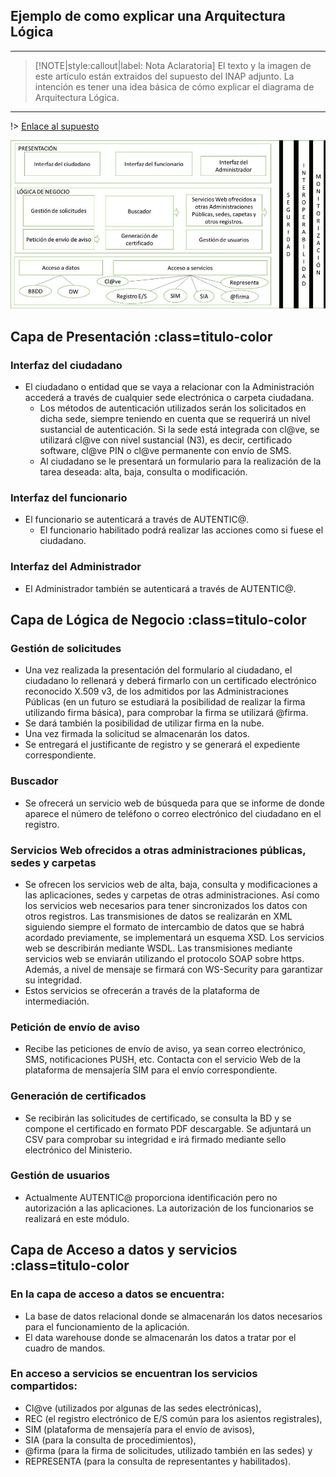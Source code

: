 ## Ejemplo de como explicar una Arquitectura Lógica  <!-- {docsify-ignore} -->
---

> [!NOTE|style:callout|label: Nota Aclaratoria]
> El texto y la imagen de este artículo están extraidos del supuesto del INAP adjunto.
> La intención es tener una idea básica de cómo explicar el diagrama de Arquitectura Lógica.
---

!> [Enlace al supuesto](https://pmoreno-rodriguez.github.io/opos_gsi/supuestos/inap/B3C2SOLUCION-M-ANGELES-GONZALO.pdf)

![](../../img/ejemplo_arquitectura_logica1.jpg)

## Capa de Presentación :class=titulo-color <!-- {docsify-ignore} -->

### Interfaz del ciudadano

- El ciudadano o entidad que se vaya a relacionar con la Administración accederá a través de cualquier sede electrónica o carpeta ciudadana.
  - Los métodos de autenticación utilizados serán los solicitados en dicha sede, siempre teniendo en cuenta que se requerirá un nivel sustancial de autenticación. Si la sede está integrada con cl@ve, se utilizará cl@ve con nivel sustancial (N3), es decir, certificado software, cl@ve PIN o cl@ve permanente con envío de SMS.
  - Al ciudadano se le presentará un formulario para la realización de la tarea deseada: alta, baja, consulta o modificación.

### Interfaz del funcionario

- El funcionario se autenticará a través de AUTENTIC@.
  - El funcionario habilitado podrá realizar las acciones como si fuese el ciudadano.

### Interfaz del Administrador

- El Administrador también se autenticará a través de AUTENTIC@.

## Capa de Lógica de Negocio :class=titulo-color <!-- {docsify-ignore} -->

### Gestión de solicitudes

- Una vez realizada la presentación del formulario al ciudadano, el ciudadano lo rellenará y deberá firmarlo con un certificado electrónico reconocido X.509 v3, de los admitidos por las Administraciones Públicas (en un futuro se estudiará la posibilidad de realizar la firma utilizando firma básica), para comprobar la firma se utilizará @firma.
- Se dará también la posibilidad de utilizar firma en la nube.
- Una vez firmada la solicitud se almacenarán los datos.
- Se entregará el justificante de registro y se generará el expediente correspondiente.

### Buscador

- Se ofrecerá un servicio web de búsqueda para que se informe de donde aparece el número de teléfono o correo electrónico del ciudadano en el registro.

### Servicios Web ofrecidos a otras administraciones públicas, sedes y carpetas

- Se ofrecen los servicios web de alta, baja, consulta y modificaciones a las aplicaciones, sedes y carpetas de otras administraciones. Así como los servicios web necesarios para tener sincronizados los datos con otros registros. Las transmisiones de datos se realizarán en XML siguiendo siempre el formato de intercambio de datos que se habrá acordado previamente, se implementará un esquema XSD. Los servicios web se describirán mediante WSDL. Las transmisiones mediante servicios web se enviarán utilizando el protocolo SOAP sobre https. Además, a nivel de mensaje se firmará con WS-Security para garantizar su integridad.
- Estos servicios se ofrecerán a través de la plataforma de intermediación.

### Petición de envío de aviso

- Recibe las peticiones de envío de aviso, ya sean correo electrónico, SMS, notificaciones PUSH, etc. Contacta con el servicio Web de la plataforma de mensajería SIM para el envío correspondiente.

### Generación de certificados

- Se recibirán las solicitudes de certificado, se consulta la BD y se compone el certificado en formato PDF descargable. Se adjuntará un CSV para comprobar su integridad e irá firmado mediante sello electrónico del Ministerio.

### Gestión de usuarios

- Actualmente AUTENTIC@ proporciona identificación pero no autorización a las aplicaciones. La autorización de los funcionarios se realizará en este módulo.

## Capa de Acceso a datos y servicios :class=titulo-color <!-- {docsify-ignore} -->

### En la capa de acceso a datos se encuentra:

- La base de datos relacional donde se almacenarán los datos necesarios para el funcionamiento de la aplicación.
- El data warehouse donde se almacenarán los datos a tratar por el cuadro de mandos.

### En acceso a servicios se encuentran los servicios compartidos:

- Cl@ve (utilizados por algunas de las sedes electrónicas),
- REC (el registro electrónico de E/S común para los asientos registrales),
- SIM (plataforma de mensajería para el envío de avisos),
- SIA (para la consulta de procedimientos),
- @firma (para la firma de solicitudes, utilizado también en las sedes) y
- REPRESENTA (para la consulta de representantes y habilitados).
